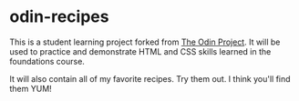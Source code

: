 # odin-recipes
This is a student learning project forked from [The Odin Project](https://www.theodinproject.com/). It will be used to practice and demonstrate HTML and CSS skills learned in the foundations course.

It will also contain all of my favorite recipes. Try them out. I think you'll find them YUM!
